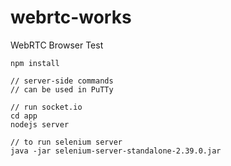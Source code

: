 webrtc-works
============

WebRTC Browser Test

```
npm install

// server-side commands
// can be used in PuTTy

// run socket.io
cd app
nodejs server

// to run selenium server
java -jar selenium-server-standalone-2.39.0.jar
```
